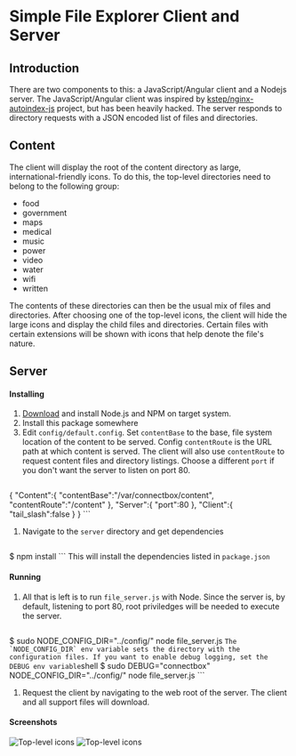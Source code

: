 Simple File Explorer Client and Server
======================================

Introduction
------------
There are two components to this:  a JavaScript/Angular client and a Nodejs server. The JavaScript/Angular client was inspired by [kstep/nginx-autoindex-js](https://github.com/kstep/nginx-autoindex-js) project, but has been heavily hacked. The server responds to directory requests with a JSON encoded list of files and directories.

Content
-------
The client will display the root of the content directory as large, international-friendly icons. To do this, the top-level directories need to belong to the following group:
* food
* government
* maps
* medical
* music
* power
* video
* water
* wifi
* written

The contents of these directories can then be the usual mix of files and directories. After choosing one of the top-level icons, the client will hide the large icons and display the child files and directories. Certain files with certain extensions will be shown with icons that help denote the file's nature.

Server
------

#### Installing
1. [Download](https://nodejs.org/en/) and install Node.js and NPM on target system.
1. Install this package somewhere
1. Edit `config/default.config`. Set `contentBase` to the base, file system location of the content to be served. Config `contentRoute` is the URL path at which content is served. The client will also use `contentRoute` to request content files and directory listings. Choose a different `port` if you don't want the server to listen on port 80.
	```json
{
	"Content":{
		"contentBase":"/var/connectbox/content",
		"contentRoute":"/content"
	},
	"Server":{
		"port":80
	},
	"Client":{
		"tail_slash":false
	}
}
	```
1. Navigate to the `server` directory and get dependencies
	```shell
$ npm install
	```
	This will install the dependencies listed in `package.json`

#### Running
1. All that is left is to run `file_server.js` with Node. Since the server is, by default, listening to port 80, root priviledges will be needed to execute the server.
	```shell
$ sudo NODE_CONFIG_DIR="../config/" node file_server.js
	```
	The `NODE_CONFIG_DIR` env variable sets the directory with the configuration files. If you want to enable debug logging, set the DEBUG env variable
	```shell
$ sudo DEBUG="connectbox" NODE_CONFIG_DIR="../config/" node file_server.js
	```
1. Request the client by navigating to the web root of the server. The client and all support files will download.

#### Screenshots
![Top-level icons](https://dl.dropboxusercontent.com/u/11739650/connect_box_1.png)
![Top-level icons](https://dl.dropboxusercontent.com/u/11739650/connect_box_2.png)